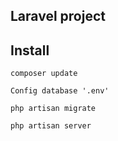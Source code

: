 ## Laravel project


## Install

``
composer update
``

``
Config database '.env'
``

``
php artisan migrate
``

``
php artisan server
``
